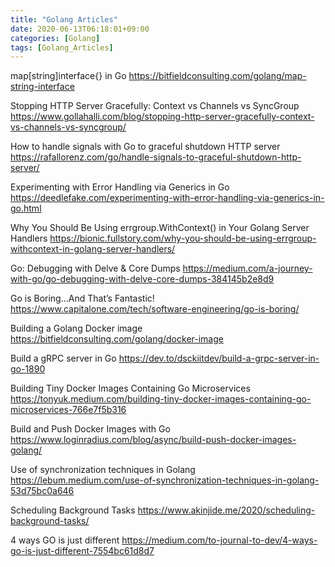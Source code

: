 ```yaml
---
title: "Golang Articles"
date: 2020-06-13T06:18:01+09:00
categories: [Golang]
tags: [Golang_Articles]
---
```


map[string]interface{} in Go
 https://bitfieldconsulting.com/golang/map-string-interface

Stopping HTTP Server Gracefully: Context vs Channels vs SyncGroup
 https://www.gollahalli.com/blog/stopping-http-server-gracefully-context-vs-channels-vs-syncgroup/

How to handle signals with Go to graceful shutdown HTTP server
 https://rafallorenz.com/go/handle-signals-to-graceful-shutdown-http-server/

Experimenting with Error Handling via Generics in Go
 https://deedlefake.com/experimenting-with-error-handling-via-generics-in-go.html

Why You Should Be Using errgroup.WithContext() in Your Golang Server Handlers
 https://bionic.fullstory.com/why-you-should-be-using-errgroup-withcontext-in-golang-server-handlers/

Go: Debugging with Delve & Core Dumps
 https://medium.com/a-journey-with-go/go-debugging-with-delve-core-dumps-384145b2e8d9

Go is Boring...And That’s Fantastic!
 https://www.capitalone.com/tech/software-engineering/go-is-boring/

Building a Golang Docker image
 https://bitfieldconsulting.com/golang/docker-image

Build a gRPC server in Go
 https://dev.to/dsckiitdev/build-a-grpc-server-in-go-1890

Building Tiny Docker Images Containing Go Microservices
 https://tonyuk.medium.com/building-tiny-docker-images-containing-go-microservices-766e7f5b316

Build and Push Docker Images with Go
 https://www.loginradius.com/blog/async/build-push-docker-images-golang/

Use of synchronization techniques in Golang
 https://lebum.medium.com/use-of-synchronization-techniques-in-golang-53d75bc0a646

Scheduling Background Tasks
 https://www.akinjide.me/2020/scheduling-background-tasks/

4 ways GO is just different
 https://medium.com/to-journal-to-dev/4-ways-go-is-just-different-7554bc61d8d7